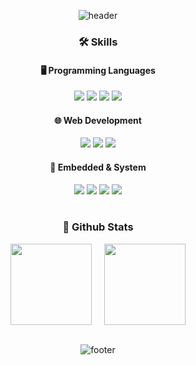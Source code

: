 <div align=center>

![header](https://capsule-render.vercel.app/api?type=waving&color=A9B5DF&height=150&section=header&text=DevLucia-21%27s%20Portfolio&fontSize=30&fontAlignY=30&animation=twinkling)

### 🛠️ Skills  

#### 🖥️ Programming Languages  
<img src="https://img.shields.io/badge/C-A8B9CC?style=flat&logo=c&logoColor=white" />  
<img src="https://img.shields.io/badge/Java-007396?style=flat&logo=openjdk&logoColor=white" />  
<img src="https://img.shields.io/badge/Python-3776AB?style=flat&logo=python&logoColor=white" />  
<img src="https://img.shields.io/badge/SQL-4479A1?style=flat&logo=mysql&logoColor=white" />  

#### 🌐 Web Development  
<img src="https://img.shields.io/badge/HTML5-E34F26?style=flat&logo=html5&logoColor=white" />  
<img src="https://img.shields.io/badge/CSS3-1572B6?style=flat&logo=css3&logoColor=white" />  
<img src="https://img.shields.io/badge/JavaScript-F7DF1E?style=flat&logo=javascript&logoColor=black" />  

#### 🔧 Embedded & System  
<img src="https://img.shields.io/badge/Linux-FCC624?style=flat&logo=linux&logoColor=black" />  
<img src="https://img.shields.io/badge/Ubuntu-E95420?style=flat&logo=ubuntu&logoColor=white" />  
<img src="https://img.shields.io/badge/ATmega128-00979D?style=flat&logo=arduino&logoColor=white" />  
<img src="https://img.shields.io/badge/RaspberryPi-C51A4A?style=flat&logo=raspberrypi&logoColor=white" />  
<!--
### 🛠️ Tools  
<img src="https://img.shields.io/badge/Git-F05032?style=flat&logo=git&logoColor=white" />  
<img src="https://img.shields.io/badge/GitHub-181717?style=flat&logo=github&logoColor=white" />  
<img src="https://img.shields.io/badge/Notion-F3F3F3.svg?style=flat&logo=notion&logoColor=black" />  
<br>
<img src="https://img.shields.io/badge/Visual_Studio-5C2D91?style=flat&logo=visual-studio&logoColor=white" />  
<img src="https://img.shields.io/badge/VSCode-007ACC?style=flat&logo=visual-studio-code&logoColor=white" />  
<img src="https://img.shields.io/badge/Eclipse-2C2255?style=flat&logo=eclipseide&logoColor=white" />  
<img src="https://img.shields.io/badge/PuTTY-02313F?style=flat&logo=putty&logoColor=white" />  
-->
<br>
<br>

### 💾 Github Stats
<div style="display: flex; justify-content: center; gap: 20px;">
  <img align="center" style="height:130px" src="https://github-readme-stats.vercel.app/api?username=DevLucia-21&theme=city_lights" />
  <img align="center" style="height:130px" src="https://github-readme-stats.vercel.app/api/top-langs/?username=DevLucia-21&layout=compact&show_owner=DevLucia-21&theme=city_lights" />
</div>

<br>

![footer](https://capsule-render.vercel.app/api?type=waving&color=A9B5DF&height=120&section=footer&fontSize=30&fontAlignY=30&animation=twinkling)

</div>
